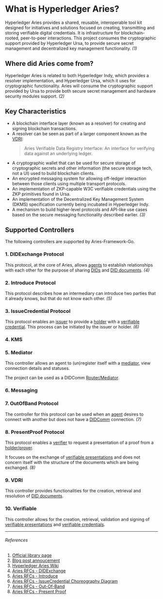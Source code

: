 # What is Hyperledger Aries?

Hyperledger Aries provides a shared, reusable, interoperable tool kit designed for initiatives and solutions focused on creating, transmitting and storing verifiable digital credentials. It is infrastructure for blockchain-rooted, peer-to-peer interactions. This project consumes the cryptographic support provided by Hyperledger Ursa, to provide secure secret management and decentralized key management functionality. _(1)_

## Where did Aries come from?

Hyperledger Aries is related to both Hyperledger Indy, which provides a resolver implementation, and Hyperledger Ursa, which it uses for cryptographic functionality. Aries will consume the cryptographic support provided by Ursa to provide both secure secret management and hardware security modules support. _(2)_

## Key Characteristics

- A blockchain interface layer (known as a resolver) for creating and signing blockchain transactions.
- A resolver can be seen as part of a larger component known as the [VDRI](./01_terminologies.md#vdri):
  > Aries Verifiable Data Registry Interface: An interface for verifying data against an underlying ledger.
- A cryptographic wallet that can be used for secure storage of cryptographic secrets and other information (the secure storage tech, not a UI) used to build blockchain clients.
- An encrypted messaging system for allowing off-ledger interaction between those clients using multiple transport protocols.
- An implementation of ZKP-capable W3C verifiable credentials using the ZKP primitives found in Ursa.
- An implementation of the Decentralized Key Management System (DKMS) specification currently being incubated in Hyperledger Indy.
- A mechanism to build higher-level protocols and API-like use cases based on the secure messaging functionality described earlier.  _(3)_

## Supported Controllers

The following controllers are supported by Aries-Framework-Go.

### 1. DIDExchange Protocol
This protocol, at the core of Aries, allows [agents](./01_terminologies.md#agent) to establish relationships with each other for the purpose of sharing [DIDs](./01_terminologies.md#did) and [DID documents](./01_terminologies.md#did-document). _(4)_

### 2. Introduce Protocol

This protocol describes how an intermediary can introduce two parties that it already knows, but that do not know each other.
_(5)_

### 3. IssueCredential Protocol

This protocol enables an [issuer](./01_terminologies.md#issuer) to provide a [holder](./01_terminologies.md#holder) with a [verifiable credential](./01_terminologies.md#verifiable-credential). This process can be initiated by the issuer or holder. _(6)_

### 4. KMS

### 5. Mediator

This controller allows an agent to (un)register itself with a [mediator](./01_terminologies.md#mediator), view connection details and statuses.

The project can be used as a DIDComm [Router/Mediator](https://github.com/hyperledger/aries-framework-go/blob/master/docs/didcomm_mediator.md).

### 6. Messaging

### 7. OutOfBand Protocol

The controller for this protocol can be used when an [agent](./01_terminologies.md#agent) desires to connect with another but does not have a [DIDComm](./01_terminologies.md#didcomm) connection. _(7)_

### 8. PresentProof Protocol

This protocol enables a [verifier](./01_terminologies.md#verifier) to request a presentation of a proof from a [holder/prover](./01_terminologies.md#holder).

It focuses on the exchange of [verifiable presentations](./01_terminologies.md#verifiable-presentation) and does not concern itself with the structure of the documents which are being exchanged. _(8)_

### 9. VDRI

This controller provides functionalities for the creation, retrieval and resolution of [DID documents](./01_terminologies.md#did-document).

### 10. Verifiable

This controller allows for the creation, retrieval, validation and signing of [verifiable presentations](./01_terminologies.md#verifiable-presentation) and [verifiable credentials](./01_terminologies.md#verifiable-credential).

---
###### References

1. [Official library page](https://www.hyperledger.org/use/aries)
2. [Blog post annoucement](https://www.hyperledger.org/blog/2019/05/14/announcing-hyperledger-aries-infrastructure-supporting-interoperable-identity-solutions)
3. [Hyperledger Aries Wiki](https://wiki.hyperledger.org/display/ARIES/Hyperledger+Aries)
4. [Aries RFCs - DIDExchange](https://github.com/hyperledger/aries-rfcs/tree/master/features/0023-did-exchange)
5. [Aries RFCs - Introduce](https://github.com/hyperledger/aries-rfcs/tree/master/features/0028-introduce)
6. [Aries RFCs - IssueCredential Choreography Diagram](https://github.com/hyperledger/aries-rfcs/tree/master/features/0453-issue-credential-v2#choreography-diagram)
7. [Aries RFCs - Out-Of-Band](https://github.com/hyperledger/aries-rfcs/tree/master/features/0434-outofband)
8. [Aries RFCs - Present Proof](https://github.com/hyperledger/aries-rfcs/tree/master/features/0454-present-proof-v2)
